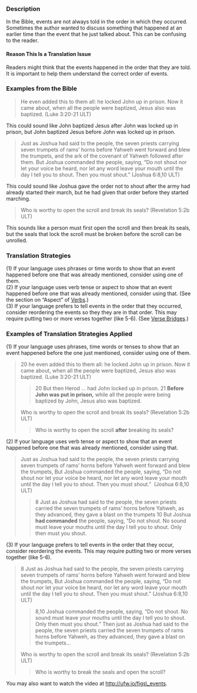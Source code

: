 ### Description

In the Bible, events are not always told in the order in which they occurred. Sometimes the author wanted to discuss something that happened at an earlier time than the event that he just talked about. This can be confusing to the reader.

#### Reason This Is a Translation Issue

Readers might think that the events happened in the order that they are told. It is important to help them understand the correct order of events.

### Examples from the Bible

> He even added this to them all: he locked John up in prison. Now it came about, when all the people were baptized, Jesus also was baptized. (Luke 3:20-21 ULT)

This could sound like John baptized Jesus after John was locked up in prison, but John baptized Jesus before John was locked up in prison.

> Just as Joshua had said to the people, the seven priests carrying seven trumpets of rams’ horns before Yahweh went forward and blew the trumpets, and the ark of the covenant of Yahweh followed after them. But Joshua commanded the people, saying, “Do not shout nor let your voice be heard, nor let any word leave your mouth until the day I tell you to shout. Then you must shout.” (Joshua 6:8,10 ULT)

This could sound like Joshua gave the order not to shout after the army had already started their march, but he had given that order before they started marching.

> Who is worthy to open the scroll and break its seals? (Revelation 5:2b ULT)

This sounds like a person must first open the scroll and then break its seals, but the seals that lock the scroll must be broken before the scroll can be unrolled.

### Translation Strategies

(1) If your language uses phrases or time words to show that an event happened before one that was already mentioned, consider using one of them.  
(2) If your language uses verb tense or aspect to show that an event happened before one that was already mentioned, consider using that. (See the section on “Aspect” of [Verbs](../figs-verbs/01.md).)  
(3) If your language prefers to tell events in the order that they occurred, consider reordering the events so they they are in that order. This may require putting two or more verses together (like 5-6). (See [Verse Bridges](../translate-versebridge/01.md).)

### Examples of Translation Strategies Applied

(1) If your language uses phrases, time words or tenses to show that an event happened before the one just mentioned, consider using one of them.

> 20 he even added this to them all: he locked John up in prison. Now it came about, when all the people were baptized, Jesus also was baptized. (Luke 3:20-21 ULT)
> 
> > 20 But then Herod … had John locked up in prison. 21 **Before John was put in prison,** while all the people were being baptized by John, Jesus also was baptized.
> 
> Who is worthy to open the scroll and break its seals? (Revelation 5:2b ULT)
> 
> > Who is worthy to open the scroll **after** breaking its seals?

(2) If your language uses verb tense or aspect to show that an event happened before one that was already mentioned, consider using that.

> Just as Joshua had said to the people, the seven priests carrying seven trumpets of rams’ horns before Yahweh went forward and blew the trumpets, But Joshua commanded the people, saying, “Do not shout nor let your voice be heard, nor let any word leave your mouth until the day I tell you to shout. Then you must shout.”  (Joshua 6:8,10 ULT)
> 
> > 8 Just as Joshua had said to the people, the seven priests carried the seven trumpets of rams’ horns before Yahweh, as they advanced, they gave a blast on the trumpets 10 But Joshua **had commanded** the people, saying, “Do not shout. No sound must leave your mouths until the day I tell you to shout. Only then must you shout.

(3) If your language prefers to tell events in the order that they occur, consider reordering the events. This may require putting two or more verses together (like 5-6).

> 8 Just as Joshua had said to the people, the seven priests carrying seven trumpets of rams’ horns before Yahweh went forward and blew the trumpets, But Joshua commanded the people, saying, “Do not shout nor let your voice be heard, nor let any word leave your mouth until the day I tell you to shout. Then you must shout.” (Joshua 6:8,10 ULT)
> 
> > 8,10 Joshua commanded the people, saying, “Do not shout. No sound must leave your mouths until the day I tell you to shout. Only then must you shout.” Then just as Joshua had said to the people, the seven priests carried the seven trumpets of rams horns before Yahweh, as they advanced, they gave a blast on the trumpets…
> 
> Who is worthy to open the scroll and break its seals? (Revelation 5:2b ULT)
> 
> > Who is worthy to break the seals and open the scroll?

You may also want to watch the video at http://ufw.io/figs\_events.
